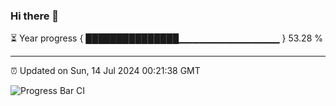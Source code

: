 ### Hi there 👋

⏳ Year progress { ███████████████▁▁▁▁▁▁▁▁▁▁▁▁▁▁▁ } 53.28 %

---

⏰ Updated on Sun, 14 Jul 2024 00:21:38 GMT

![Progress Bar CI](https://github.com/liununu/liununu/workflows/Progress%20Bar%20CI/badge.svg)
